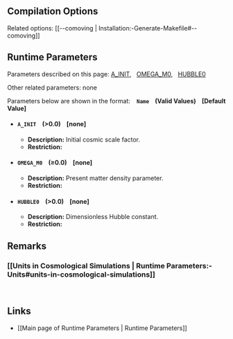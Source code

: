
## Compilation Options

Related options:
[[--comoving | Installation:-Generate-Makefile#--comoving]] &nbsp;

## Runtime Parameters

Parameters described on this page:
[A_INIT](#A_INIT), &nbsp;
[OMEGA_M0](#OMEGA_M0), &nbsp;
[HUBBLE0](#HUBBLE0) &nbsp;

Other related parameters:
none

Parameters below are shown in the format: &ensp; **`Name` &ensp; (Valid Values) &ensp; [Default Value]**

<a name="A_INIT"></a>
* #### `A_INIT` &ensp; (>0.0) &ensp; [none]
    * **Description:**
Initial cosmic scale factor.
    * **Restriction:**

<a name="OMEGA_M0"></a>
* #### `OMEGA_M0` &ensp; (&#8805;0.0) &ensp; [none]
    * **Description:**
Present matter density parameter.
    * **Restriction:**

<a name="HUBBLE0"></a>
* #### `HUBBLE0` &ensp; (>0.0) &ensp; [none]
    * **Description:**
Dimensionless Hubble constant.
    * **Restriction:**


## Remarks

### [[Units in Cosmological Simulations | Runtime Parameters:-Units#units-in-cosmological-simulations]]


<br>

## Links
* [[Main page of Runtime Parameters | Runtime Parameters]]
